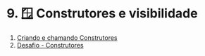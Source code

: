 # 9. 🪟 Construtores e visibilidade

1. [Criando e chamando Construtores](./01-criando-construtores/README.md)
2. [Desafio - Construtores](./02-desafio-construtores/README.md)
